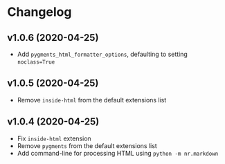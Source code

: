 # Changelog

## v1.0.6 (2020-04-25)

* Add `pygments_html_formatter_options`, defaulting to setting `noclass=True`

## v1.0.5 (2020-04-25)

* Remove `inside-html` from the default extensions list

## v1.0.4 (2020-04-25)

* Fix `inside-html` extension
* Remove `pygments` from the default extensions list
* Add command-line for processing HTML using `python -m nr.markdown`
